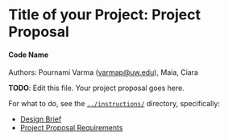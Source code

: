 # Title of your Project: Project Proposal 
#### Code Name
Authors: Pournami Varma (varmap@uw.edu), Maia, Ciara

**TODO**: Edit this file. Your project proposal goes here.

For what to do, see the [`../instructions/`](../instructions/) directory, specifically: 

* [Design Brief](../instructions/project-design-brief.pdf)
* [Project Proposal Requirements](../instructions/p01-proposal-requirements.md)
